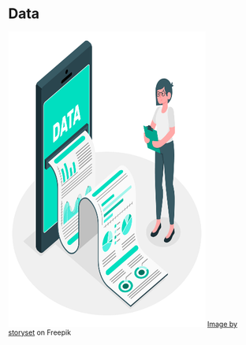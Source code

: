 # Data
<img src="https://github.com/team-12-csc-510/hw1/blob/main/assets/images/data.jpg" height="600" width="400"/>
<a href="https://www.freepik.com/free-vector/data-report-illustration-concept_6195527.htm#query=data&position=3&from_view=search">Image by storyset</a> on Freepik
